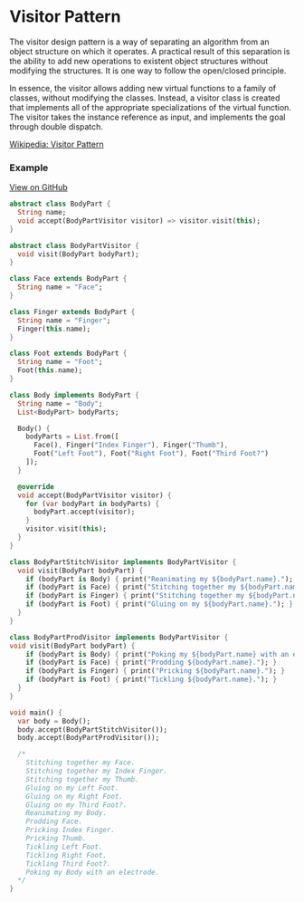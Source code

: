 # Visitor Pattern
The visitor design pattern is a way of separating an algorithm from an object structure on which it operates. A practical result of this separation is the ability to add new operations to existent object structures without modifying the structures. It is one way to follow the open/closed principle.

In essence, the visitor allows adding new virtual functions to a family of classes, without modifying the classes. Instead, a visitor class is created that implements all of the appropriate specializations of the virtual function. The visitor takes the instance reference as input, and implements the goal through double dispatch.

[Wikipedia: Visitor Pattern](https://en.wikipedia.org/wiki/Visitor_pattern)

### Example

[View on GitHub](https://github.com/scottt2/design-patterns-in-dart/tree/master/visitor)

```dart
abstract class BodyPart {
  String name;
  void accept(BodyPartVisitor visitor) => visitor.visit(this);
}

abstract class BodyPartVisitor {
  void visit(BodyPart bodyPart);
}

class Face extends BodyPart {
  String name = "Face";
}

class Finger extends BodyPart {
  String name = "Finger";
  Finger(this.name);
}

class Foot extends BodyPart {
  String name = "Foot";
  Foot(this.name);
}

class Body implements BodyPart {
  String name = "Body";
  List<BodyPart> bodyParts;

  Body() {
    bodyParts = List.from([
      Face(), Finger("Index Finger"), Finger("Thumb"),
      Foot("Left Foot"), Foot("Right Foot"), Foot("Third Foot?")
    ]);
  }

  @override
  void accept(BodyPartVisitor visitor) {
    for (var bodyPart in bodyParts) {
      bodyPart.accept(visitor);
    }
    visitor.visit(this);
  }
}

class BodyPartStitchVisitor implements BodyPartVisitor {
  void visit(BodyPart bodyPart) {
    if (bodyPart is Body) { print("Reanimating my ${bodyPart.name}."); }
    if (bodyPart is Face) { print("Stitching together my ${bodyPart.name}."); }
    if (bodyPart is Finger) { print("Stitching together my ${bodyPart.name}."); }
    if (bodyPart is Foot) { print("Gluing on my ${bodyPart.name}."); }
  }
}

class BodyPartProdVisitor implements BodyPartVisitor {
void visit(BodyPart bodyPart) {
    if (bodyPart is Body) { print("Poking my ${bodyPart.name} with an electrode."); }
    if (bodyPart is Face) { print("Prodding ${bodyPart.name}."); }
    if (bodyPart is Finger) { print("Pricking ${bodyPart.name}."); }
    if (bodyPart is Foot) { print("Tickling ${bodyPart.name}."); }
  }
}

void main() {
  var body = Body();
  body.accept(BodyPartStitchVisitor());
  body.accept(BodyPartProdVisitor());

  /*
    Stitching together my Face.
    Stitching together my Index Finger.
    Stitching together my Thumb.
    Gluing on my Left Foot.
    Gluing on my Right Foot.
    Gluing on my Third Foot?.
    Reanimating my Body.
    Prodding Face.
    Pricking Index Finger.
    Pricking Thumb.
    Tickling Left Foot.
    Tickling Right Foot.
    Tickling Third Foot?.
    Poking my Body with an electrode.
  */
}
```

